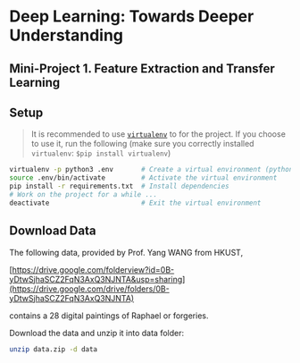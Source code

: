 # Deep Learning: Towards Deeper Understanding 

## Mini-Project 1. Feature Extraction and Transfer Learning

## Setup

> It is recommended to use [`virtualenv`](http://docs.python-guide.org/en/latest/dev/virtualenvs/) to for the project. If you choose to use it, run the following (make sure you correctly installed `virtualenv`: `$pip install virtualenv`)

```bash
virtualenv -p python3 .env       # Create a virtual environment (python3)
source .env/bin/activate         # Activate the virtual environment
pip install -r requirements.txt  # Install dependencies
# Work on the project for a while ...
deactivate                       # Exit the virtual environment
```

## Download Data

The following data, provided by Prof. Yang WANG from HKUST,

[https://drive.google.com/folderview?id=0B-yDtwSjhaSCZ2FqN3AxQ3NJNTA&usp=sharing](https://drive.google.com/drive/folders/0B-yDtwSjhaSCZ2FqN3AxQ3NJNTA)

contains a 28 digital paintings of Raphael or forgeries.

Download the data and unzip it into data folder:

```bash
unzip data.zip -d data
```


